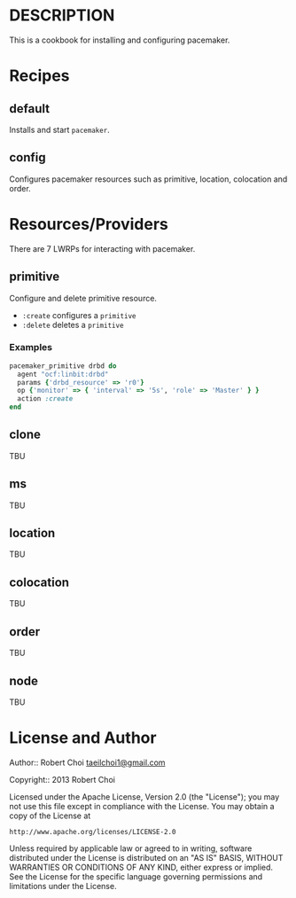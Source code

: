 DESCRIPTION
===========
This is a cookbook for installing and configuring pacemaker.

Recipes
=======
default
-------
Installs and start `pacemaker`. 

config
-------
Configures pacemaker resources such as primitive, location, colocation and order.

Resources/Providers
===================
There are 7 LWRPs for interacting with pacemaker.

primitive
----------
Configure and delete primitive resource. 

- `:create` configures a `primitive`
- `:delete` deletes a `primitive`

### Examples
``` ruby
pacemaker_primitive drbd do
  agent "ocf:linbit:drbd"
  params {'drbd_resource' => 'r0'}
  op {'monitor' => { 'interval' => '5s', 'role' => 'Master' } }
  action :create
end
```

clone
-----
TBU

ms
--
TBU

location
--------
TBU

colocation
----------
TBU

order
-----
TBU

node
----
TBU


License and Author
==================

Author:: Robert Choi <taeilchoi1@gmail.com>

Copyright:: 2013 Robert Choi

Licensed under the Apache License, Version 2.0 (the "License");
you may not use this file except in compliance with the License.
You may obtain a copy of the License at

    http://www.apache.org/licenses/LICENSE-2.0

Unless required by applicable law or agreed to in writing, software
distributed under the License is distributed on an "AS IS" BASIS,
WITHOUT WARRANTIES OR CONDITIONS OF ANY KIND, either express or implied.
See the License for the specific language governing permissions and
limitations under the License.
